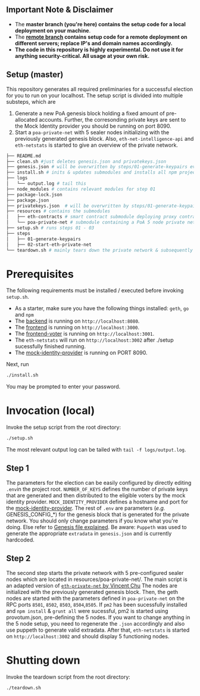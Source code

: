 ## Important Note & Disclaimer

- The **master branch (you're here) contains the setup code for a local deployment on your machine**.
- The **[remote branch](https://github.com/provotum/setup/tree/remote) contains setup code for a remote deployment on different servers; replace IP's and domain names accordingly.** 
- **The code in this repository is highly experimental. Do not use it for anything security-critical. All usage at your own risk.**

## Setup (**master**)

This repository generates all required preliminaries for a successful election for you to run on your localhost.
The setup script is divided into multiple substeps, which are

1. Generate a new PoA genesis block holding a fixed amount of pre-allocated accounts. Further, the corresonding private keys are sent to the Mock Identity provider you should be running on port 8090.
2. Start a `poa-private-net` with 5 sealer nodes initializing with the previously generated genesis block. Also, `eth-net-intelligence-api` and `eth-netstats` is started to give an overview of the private network. 

```bash
├── README.md
├── clean.sh #just deletes genesis.json and privatekeys.json
├── genesis.json # will be overwritten by steps/01-generate-keypairs every time ./setup is run
├── install.sh # inits & updates submodules and installs all npm projects
├── logs 
│   └── output.log # tail this
├── node_modules # contains relevant modules for step 01
├── package-lock.json
├── package.json 
├── privatekeys.json  # will be overwritten by steps/01-generate-keypairs every time ./setup is run
├── resources # contains the submodules
│   ├── eth-contracts # smart contract submodule deploying proxy contract
│   └── poa-private-net # submodule containing a PoA 5 node private network
├── setup.sh # runs steps 01 - 03
├── steps
│   ├── 01-generate-keypairs 
│   ├── 02-start-eth-private-net
└── teardown.sh # mainly tears down the private network & subsequently created / generated files and processes
```
# Prerequisites
The following requirements must be installed / executed 
before invoking `setup.sh`.

* As a starter, make sure you have the following things installed: `geth`, `go` and `npm`
* The [backend](https://github.com/provotum/backend) is running on `http://localhost:8080`.
* The [frontend](https://github.com/provotum/frontend) is running on `http://localhost:3000`.
* The [frontend-voter](https://github.com/provotum/frontend-voter) is running on `http://localhost:3001`.
* The `eth-netstats` will run on `http://localhost:3002` after ./setup sucessfully finished running.
* The [mock-identity-provider](https://github.com/provotum/mock-identity-provider) is running on PORT 8090.

Next, run 
```bash
./install.sh
```
You may be prompted to enter your password.

# Invocation (local)
Invoke the setup script from the root directory: 
```bash
./setup.sh
```
The most relevant output log can be tailed with `tail -f logs/output.log`.

## Step 1
The parameters for the election can be easily configured by directly editing `.env`in the project root.
`NUMBER_OF_KEYS` defines the number of private keys that are generated and then distributed to the eligible voters by the mock identity provider. `MOCK_IDENTITY_PROVIDER` defines a hostname and port for the [mock-identity-provider](https://github.com/provotum/mock-identity-provider).
The rest of `.env` are parameters (*e.g.* GENESIS_CONFIG_*) for the genesis block that is generated for the private network. 
You should only change parameters if you know what you're doing. Else refer to [Genesis file explained](https://medium.com/taipei-ethereum-meetup/beginners-guide-to-ethereum-3-explain-the-genesis-file-and-use-it-to-customize-your-blockchain-552eb6265145). Be aware: `Puppeth` was used to generate the appropriate `extradata` in `genesis.json` and is currently hardcoded. 

## Step 2
The second step starts the private network with 5 pre-configured sealer nodes which are located in resources/poa-private-net/. 
The main script is an adapted version of [`eth-private-net` by Vincent Chu](https://github.com/vincentchu/eth-private-net)
The nodes are initialized with the previously generated genesis block. Then, the geth nodes are started with the parameters defined in `poa-private-net` on the RPC ports `8501`, `8502`, `8503`, `8504`,`8505`. 
If `pm2` has been sucessfully installed and `npm install` & `grunt all` were sucessful, pm2 is started using provotum.json, pre-defining the 5 nodes. If you want to change anything in the 5 node setup, you need to regenerate the `.json` accordingly and also use puppeth to generate valid extradata. 
After that, `eth-netstats` is started on `http://localhost:3002` and should display 5 functioning nodes. 

# Shutting down
Invoke the teardown script from the root directory: 
```bash
./teardown.sh
```

